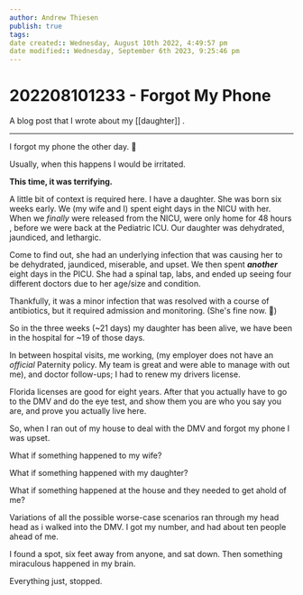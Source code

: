 ```yaml
---
author: Andrew Thiesen
publish: true 
tags:
date created:: Wednesday, August 10th 2022, 4:49:57 pm
date modified:: Wednesday, September 6th 2023, 9:25:46 pm
---
```

# 202208101233 - Forgot My Phone

A blog post that I wrote about my [[daughter]] .

---

I forgot my phone the other day. 🤯

Usually, when this happens I would be irritated. 

**This time, it was terrifying.**

A little bit of context is required here. I have a daughter. She was born six weeks early. We (my wife and I) spent eight days in the NICU with her. When we _finally_ were released from the NICU, were only home for 48 hours , before we were back at the Pediatric ICU. Our daughter was dehydrated, jaundiced, and lethargic. 

Come to find out, she had an underlying infection that was causing her to be dehydrated, jaundiced, miserable, and upset. We then spent **_another_** eight days in the PICU. She had a spinal tap, labs, and ended up seeing four different doctors due to her age/size and condition. 

Thankfully, it was a minor infection that was resolved with a course of antibiotics, but it required admission and monitoring. (She's fine now. 🙏)

So in the three weeks (~21 days) my daughter has been alive, we have been in the hospital for ~19 of those days.

In between hospital visits, me working, (my employer does not have an _official_ Paternity policy. My team is great and were able to manage with out me), and doctor follow-ups; I had to renew my drivers license.

Florida licenses are good for eight years. After that you actually have to go to the DMV and do the eye test, and show them you are who you say you are, and prove you actually live here. 

So, when I ran out of my house to deal with the DMV and forgot my phone I was upset. 

What if something happened to my wife?

What if something happened with my daughter?

What if something happened at the house and they needed to get ahold of me?

Variations of all the possible worse-case scenarios ran through my head head as i walked into the DMV. I got my number, and had about ten people ahead of me. 

I found a spot, six feet away from anyone, and sat down. Then something miraculous happened in my brain. 

Everything just, stopped. 
